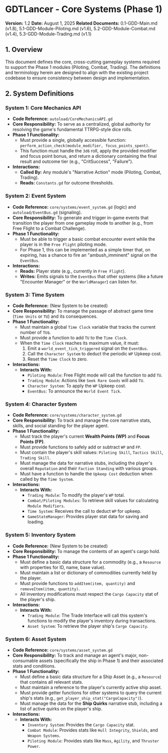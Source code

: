 # GDTLancer - Core Systems (Phase 1)

**Version:** 1.2
**Date:** August 1, 2025
**Related Documents:** 0.1-GDD-Main.md (v1.8), 5.1-GDD-Module-Piloting.md (v1.6), 5.2-GDD-Module-Combat.md (v1.4), 5.3-GDD-Module-Trading.md (v1.1)

## 1. Overview

This document defines the core, cross-cutting gameplay systems required to support the Phase 1 modules (Piloting, Combat, Trading). The definitions and terminology herein are designed to align with the existing project codebase to ensure consistency between design and implementation.

## 2. System Definitions

### System 1: Core Mechanics API
* **Code Reference:** `autoload/CoreMechanicsAPI.gd`
* **Core Responsibility:** To serve as a centralized, global authority for resolving the game's fundamental TTRPG-style dice rolls.
* **Phase 1 Functionality:**
    * Must provide a single, globally accessible function: `perform_action_check(module_modifier, focus_points_spent)`.
    * This function must handle the `3d6` roll, apply the provided modifier and focus point bonus, and return a dictionary containing the final result and outcome tier (e.g., "CritSuccess", "Failure").
* **Interactions:**
    * **Called By:** Any module's "Narrative Action" mode (Piloting, Combat, Trading).
    * **Reads:** `Constants.gd` for outcome thresholds.

### System 2: Event System
* **Code Reference:** `core/systems/event_system.gd` (logic) and `autoload/EventBus.gd` (signaling).
* **Core Responsibility:** To generate and trigger in-game events that transition the player from one gameplay mode to another (e.g., from Free Flight to a Combat Challenge).
* **Phase 1 Functionality:**
    * Must be able to trigger a basic combat encounter event while the player is in the `Free Flight` piloting mode.
    * For Phase 1, this can be implemented as a simple timer that, on expiring, has a chance to fire an "ambush_imminent" signal on the `EventBus`.
* **Interactions:**
    * **Reads:** Player state (e.g., currently in `Free Flight`).
    * **Writes:** Emits signals to the `EventBus` that other systems (like a future "Encounter Manager" or the `WorldManager`) can listen for.

### System 3: Time System
* **Code Reference:** (New System to be created)
* **Core Responsibility:** To manage the passage of abstract game time (`Time Units` or `TU`) and its consequences.
* **Phase 1 Functionality:**
    * Must maintain a global `Time Clock` variable that tracks the current number of `TU`s.
    * Must provide a function to add `TU` to the `Time Clock`.
    * When the `Time Clock` reaches its maximum value, it must:
        1.  Emit a `world_event_tick_triggered` signal on the `EventBus`.
        2.  Call the `Character System` to deduct the periodic `WP` Upkeep cost.
        3.  Reset the `Time Clock` to zero.
* **Interactions:**
    * **Interacts With:**
        * `Piloting Module`: Free Flight mode will call the function to add `TU`.
        * `Trading Module`: Actions like `Seek Rare Goods` will add `TU`.
        * `Character System`: To apply the `WP` Upkeep cost.
        * `EventBus`: To announce the `World Event Tick`.

### System 4: Character System
* **Code Reference:** `core/systems/character_system.gd`
* **Core Responsibility:** To track and manage the core narrative stats, skills, and social standing for the player agent.
* **Phase 1 Functionality:**
    * Must track the player's current **Wealth Points (WP)** and **Focus Points (FP)**.
    * Must provide functions to safely add or subtract `WP` and `FP`.
    * Must contain the player's skill values: `Piloting Skill`, `Tactics Skill`, `Trading Skill`.
    * Must manage the data for narrative stubs, including the player's overall `Reputation` and their `Faction Standing` with various groups.
    * Must have a function to handle the `Upkeep Cost` deduction when called by the `Time System`.
* **Interactions:**
    * **Interacts With:**
        * `Trading Module`: To modify the player's `WP` total.
        * `Combat/Piloting Modules`: To retrieve skill values for calculating `Module Modifiers`.
        * `Time System`: Receives the call to deduct `WP` for upkeep.
        * `GameStateManager`: Provides player stat data for saving and loading.

### System 5: Inventory System
* **Code Reference:** (New System to be created)
* **Core Responsibility:** To manage the contents of an agent's cargo hold.
* **Phase 1 Functionality:**
    * Must define a basic data structure for a commodity (e.g., a `Resource` with properties for ID, name, base value).
    * Must maintain a list or dictionary of commodities currently held by the player.
    * Must provide functions to `addItem(item, quantity)` and `removeItem(item, quantity)`.
    * All inventory modifications must respect the `Cargo Capacity` stat of the player's ship.
* **Interactions:**
    * **Interacts With:**
        * `Trading Module`: The Trade Interface will call this system's functions to modify the player's inventory during transactions.
        * `Asset System`: To retrieve the player ship's `Cargo Capacity`.

### System 6: Asset System
* **Code Reference:** `core/systems/asset_system.gd`
* **Core Responsibility:** To track and manage an agent's major, non-consumable assets (specifically the ship in Phase 1) and their associated stats and conditions.
* **Phase 1 Functionality:**
    * Must define a basic data structure for a Ship Asset (e.g., a `Resource`) that contains all relevant stats.
    * Must maintain a reference to the player's currently active ship asset.
    * Must provide getter functions for other systems to query the current ship's stats (e.g., `get_player_ship_stat("CargoCapacity")`).
    * Must manage the data for the **Ship Quirks** narrative stub, including a list of active quirks on the player's ship.
* **Interactions:**
    * **Interacts With:**
        * `Inventory System`: Provides the `Cargo Capacity` stat.
        * `Combat Module`: Provides stats like `Hull Integrity`, `Shields`, and `Weapon Systems`.
        * `Piloting Module`: Provides stats like `Mass`, `Agility`, and `Thruster Power`.
